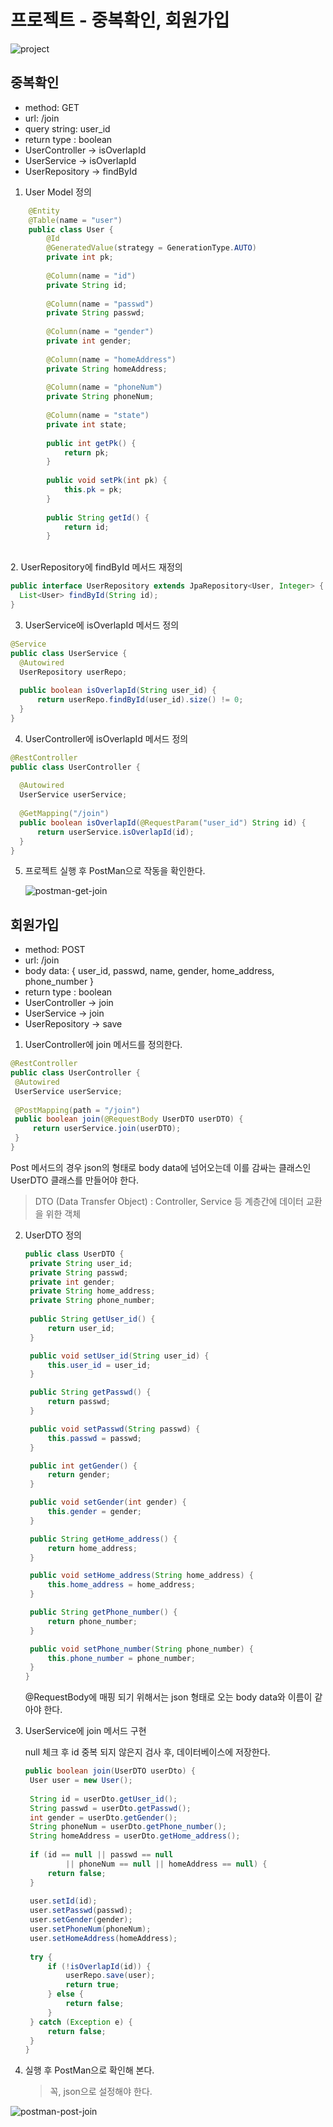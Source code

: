 # 프로젝트 - 중복확인, 회원가입

![project](./images/project.JPG)

## 중복확인
- method: GET
- url: /join
- query string: user_id
- return type : boolean
- UserController ->  isOverlapId
- UserService -> isOverlapId
- UserRepository -> findById



1. User Model 정의
	
```java
	@Entity
	@Table(name = "user")
	public class User {
		@Id
		@GeneratedValue(strategy = GenerationType.AUTO)
		private int pk;
	
		@Column(name = "id")
		private String id;
	
		@Column(name = "passwd")
		private String passwd;
	
		@Column(name = "gender")
		private int gender;
	
		@Column(name = "homeAddress")
		private String homeAddress;
	
		@Column(name = "phoneNum")
		private String phoneNum;
	
		@Column(name = "state")
		private int state;
	
		public int getPk() {
			return pk;
		}
	
		public void setPk(int pk) {
			this.pk = pk;
		}
	
		public String getId() {
			return id;
		}
```


​	
2. UserRepository에 findById 메서드 재정의

  ```java
  public interface UserRepository extends JpaRepository<User, Integer> {
  	List<User> findById(String id);
  }
  ```

  

3. UserService에 isOverlapId 메서드 정의

  ```java
  @Service
  public class UserService {
  	@Autowired
  	UserRepository userRepo;
  	
  	public boolean isOverlapId(String user_id) {
  		return userRepo.findById(user_id).size() != 0; 
  	}
  }
  ```

  

4. UserController에 isOverlapId 메서드 정의

  ```java
  @RestController
  public class UserController {
  	
  	@Autowired
  	UserService userService;
  	
  	@GetMapping("/join")
  	public boolean isOverlapId(@RequestParam("user_id") String id) {
  		return userService.isOverlapId(id);
  	}
  }
  ```



5. 프로젝트 실행 후 PostMan으로  작동을 확인한다.

   ![postman-get-join](./images/postman-get-join.JPG)



## 회원가입
- method: POST
- url: /join
- body data: { user_id, passwd, name, gender, home_address, phone_number }
- return type : boolean
- UserController ->  join
- UserService -> join
- UserRepository -> save



1.  UserController에 join 메서드를 정의한다.

   ```java
   @RestController
   public class UserController {
   	@Autowired
   	UserService userService;
       
   	@PostMapping(path = "/join")
   	public boolean join(@RequestBody UserDTO userDTO) {
   		return userService.join(userDTO);
   	}
   }
   ```

   Post 메서드의 경우 json의 형태로 body data에 넘어오는데 이를 감싸는 클래스인 UserDTO 클래스를 만들어야 한다. 

   > DTO (Data Transfer Object) : Controller, Service 등 계층간에 데이터 교환을 위한 객체



2. UserDTO 정의

   ```java
   public class UserDTO {
   	private String user_id;
   	private String passwd;
   	private int gender;
   	private String home_address;
   	private String phone_number;
       
   	public String getUser_id() {
   		return user_id;
   	}
   
   	public void setUser_id(String user_id) {
   		this.user_id = user_id;
   	}
   
   	public String getPasswd() {
   		return passwd;
   	}
   
   	public void setPasswd(String passwd) {
   		this.passwd = passwd;
   	}
   
   	public int getGender() {
   		return gender;
   	}
   
   	public void setGender(int gender) {
   		this.gender = gender;
   	}
   
   	public String getHome_address() {
   		return home_address;
   	}
   
   	public void setHome_address(String home_address) {
   		this.home_address = home_address;
   	}
   
   	public String getPhone_number() {
   		return phone_number;
   	}
   
   	public void setPhone_number(String phone_number) {
   		this.phone_number = phone_number;
   	}
   }
   ```

   @RequestBody에 매핑 되기 위해서는 json 형태로 오는 body data와 이름이 같아야 한다. 



3. UserService에 join 메서드 구현

   null 체크 후 id 중복 되지 않은지 검사 후, 데이터베이스에 저장한다.

   ```java
   public boolean join(UserDTO userDto) {
   	User user = new User();
   	
   	String id = userDto.getUser_id();
   	String passwd = userDto.getPasswd();
   	int gender = userDto.getGender();
   	String phoneNum = userDto.getPhone_number();
   	String homeAddress = userDto.getHome_address();
   	
   	if (id == null || passwd == null
   			|| phoneNum == null || homeAddress == null) {
   		return false;
   	}
   		
   	user.setId(id);
   	user.setPasswd(passwd);
   	user.setGender(gender);
   	user.setPhoneNum(phoneNum);
   	user.setHomeAddress(homeAddress);
   		
   	try {
   		if (!isOverlapId(id)) {
   			userRepo.save(user);
   			return true;
   		} else {
   			return false;
   		}
   	} catch (Exception e) {
   		return false;
   	}
   }
   ```



4. 실행 후 PostMan으로 확인해 본다.

   > 꼭, json으로 설정해야 한다.

![postman-post-join](./images/postman-post-join.JPG)


